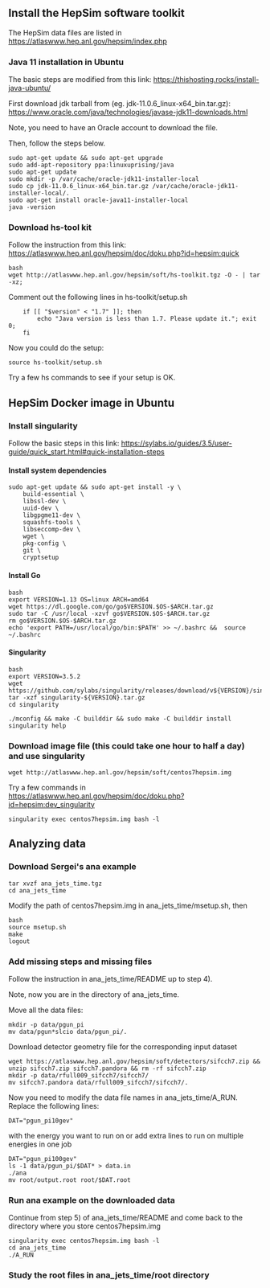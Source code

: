 ## Install the HepSim software toolkit

The HepSim data files are listed in https://atlaswww.hep.anl.gov/hepsim/index.php

### Java 11 installation in Ubuntu
The basic steps are modified from this link:
https://thishosting.rocks/install-java-ubuntu/

First download jdk tarball from (eg. jdk-11.0.6_linux-x64_bin.tar.gz):
https://www.oracle.com/java/technologies/javase-jdk11-downloads.html

Note, you need to have an Oracle account to download the file.

Then, follow the steps below.
```
sudo apt-get update && sudo apt-get upgrade
sudo add-apt-repository ppa:linuxuprising/java
sudo apt-get update
sudo mkdir -p /var/cache/oracle-jdk11-installer-local
sudo cp jdk-11.0.6_linux-x64_bin.tar.gz /var/cache/oracle-jdk11-installer-local/.
sudo apt-get install oracle-java11-installer-local
java -version
```

### Download hs-tool kit
Follow the instruction from this link:
https://atlaswww.hep.anl.gov/hepsim/doc/doku.php?id=hepsim:quick

```
bash
wget http://atlaswww.hep.anl.gov/hepsim/soft/hs-toolkit.tgz -O - | tar -xz;
```
Comment out the following lines in hs-toolkit/setup.sh

```
    if [[ "$version" < "1.7" ]]; then
        echo "Java version is less than 1.7. Please update it."; exit 0;
    fi

```
Now you could do the setup:
```
source hs-toolkit/setup.sh
```
Try a few hs commands to see if your setup is OK.


## HepSim Docker image in Ubuntu
### Install singularity
Follow the basic steps in this link: https://sylabs.io/guides/3.5/user-guide/quick_start.html#quick-installation-steps

#### Install system dependencies
```
sudo apt-get update && sudo apt-get install -y \
    build-essential \
    libssl-dev \
    uuid-dev \
    libgpgme11-dev \
    squashfs-tools \
    libseccomp-dev \
    wget \
    pkg-config \
    git \
    cryptsetup
```

#### Install Go
```
bash
export VERSION=1.13 OS=linux ARCH=amd64 
wget https://dl.google.com/go/go$VERSION.$OS-$ARCH.tar.gz 
sudo tar -C /usr/local -xzvf go$VERSION.$OS-$ARCH.tar.gz 
rm go$VERSION.$OS-$ARCH.tar.gz
echo 'export PATH=/usr/local/go/bin:$PATH' >> ~/.bashrc &&  source ~/.bashrc
```

#### Singularity
```
bash
export VERSION=3.5.2 
wget https://github.com/sylabs/singularity/releases/download/v${VERSION}/singularity-${VERSION}.tar.gz 
tar -xzf singularity-${VERSION}.tar.gz
cd singularity

./mconfig && make -C builddir && sudo make -C builddir install
singularity help
```

### Download image file (this could take one hour to half a day) and use singularity
```
wget http://atlaswww.hep.anl.gov/hepsim/soft/centos7hepsim.img
```

Try a few commands in https://atlaswww.hep.anl.gov/hepsim/doc/doku.php?id=hepsim:dev_singularity

```
singularity exec centos7hepsim.img bash -l
```

## Analyzing data

### Download Sergei's ana example

```
tar xvzf ana_jets_time.tgz
cd ana_jets_time
```
Modify the path of centos7hepsim.img in ana_jets_time/msetup.sh, then

```
bash
source msetup.sh
make
logout
```

### Add missing steps and missing files
Follow the instruction in ana_jets_time/README up to step 4).

Note, now you are in the directory of ana_jets_time.

Move all the data files:
```
mkdir -p data/pgun_pi
mv data/pgun*slcio data/pgun_pi/.
```
Download detector geometry file for the corresponding input dataset
```
wget https://atlaswww.hep.anl.gov/hepsim/soft/detectors/sifcch7.zip && unzip sifcch7.zip sifcch7.pandora && rm -rf sifcch7.zip
mkdir -p data/rfull009_sifcch7/sifcch7/
mv sifcch7.pandora data/rfull009_sifcch7/sifcch7/.
```

Now you need to modify the data file names in ana_jets_time/A_RUN. Replace the following lines:
```
DAT="pgun_pi10gev"
```

with the energy you want to run on or add extra lines to run on multiple energies in one job
```
DAT="pgun_pi100gev"
ls -1 data/pgun_pi/$DAT* > data.in
./ana
mv root/output.root root/$DAT.root
```


### Run ana example on the downloaded data

Continue from step 5) of ana_jets_time/README and come back to the directory where you store centos7hepsim.img 

```
singularity exec centos7hepsim.img bash -l
cd ana_jets_time
./A_RUN
```

### Study the root files in ana_jets_time/root directory